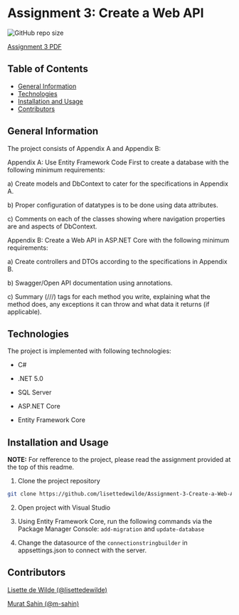 # Assignment 3: Create a Web API

![GitHub repo size](https://img.shields.io/github/repo-size/lisettedewilde/Assignment-3-Create-a-Web-API)

[Assignment 3 PDF](https://lms.noroff.no/pluginfile.php/184749/mod_assign/introattachment/0/Assignment%203_CSharp_Web%20API%20creation%20in%20ASP.NET%20Core.pdf?forcedownload=1)

## Table of Contents

- [General Information](#general-information)
- [Technologies](#technologies)
- [Installation and Usage](#installation-and-usage)
- [Contributors](#contributors)

## General Information

The project consists of Appendix A and Appendix B:

Appendix A:
Use Entity Framework Code First to create a database with the following minimum requirements:

a) Create models and DbContext to cater for the specifications in Appendix A.

b) Proper configuration of datatypes is to be done using data attributes.

c) Comments on each of the classes showing where navigation properties are and aspects of DbContext.

Appendix B:
Create a Web API in ASP.NET Core with the following minimum requirements:

a) Create controllers and DTOs according to the specifications in Appendix B.

b) Swagger/Open API documentation using annotations.

c) Summary (///) tags for each method you write, explaining what the method does, any
exceptions it can throw and what data it returns (if applicable).

## Technologies

The project is implemented with following technologies:

- C#

- .NET 5.0

- SQL Server

- ASP.NET Core

- Entity Framework Core

## Installation and Usage

**NOTE:** For refference to the project, please read the assignment provided at the top of this readme.

1. Clone the project repository

```sh
git clone https://github.com/lisettedewilde/Assignment-3-Create-a-Web-API.git
```

2. Open project with Visual Studio

3. Using Entity Framework Core, run the following commands via the Package Manager Console:
```add-migration```  and  ```update-database```

4. Change the datasource of the  ```connectionstringbuilder``` in appsettings.json to connect with the server. 




## Contributors

[Lisette de Wilde (@lisettedewilde)](https://github.com/lisettedewilde)

[Murat Sahin (@m-sahin)](https://github.com/m-sahin)
